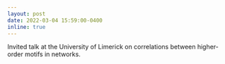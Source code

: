 ```yaml
---
layout: post
date: 2022-03-04 15:59:00-0400
inline: true
---
```


Invited talk at the University of Limerick on correlations between higher-order motifs in networks. 